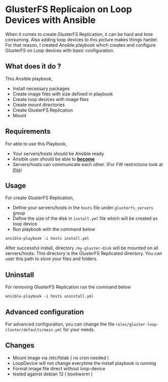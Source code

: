 # GlusterFS Replicaion on Loop Devices with Ansible
When it comes to create GlusterFS Replication, it can be hard and time consuming. Also adding loop devices to this picture makes things harder.<br>
For that reason, I created Ansible playbook which creates and configure GlusterFS on Loop devices with basic configuration.

## What does it do ? 
This Ansible playbook,
- Install necessary packages
- Create image files with size defined in playbook
- Create loop devices with image files
- Create mount directories
- Create GlusterFS Replication
- Mount 

## Requirements
For able to use this Playbook,
- Your servers/hosts should be Ansible ready
- Ansible user should be able to **[become](https://docs.ansible.com/ansible/latest/user_guide/become.html#id1)**
- Servers/hosts can communicate each other. (For FW restrictions look at [this](https://docs.gluster.org/en/v3/Administrator%20Guide/Setting%20Up%20Clients/))

## Usage
For create GlusterFS Replication,
- Define your servers/hosts in the ```hosts``` file under ```glusterfs_servers``` group
- Define the size of the disk in ```install.yml``` file which will be created as loop device
- Run playbook with the command below
```
ansible-playbook -i hosts install.yml
```
After successful install, directory ```/my-gluster-disk``` will be mounted on all servers/hosts. This directory is the GlusterFS Replicated directory. You can user this path to store your files and folders.

## Uninstall
For removing GlusterFS Replication run the command below
```
ansible-playbook -i hosts uninstall.yml
```

## Advanced configuration
For advanced configuration, you can change the file ```roles/gluster-loop-cluster/defaults/main.yml``` for your needs.

## Changes ##
- Mount image via /etc/fstab ( no cron needed )
- LoopDevice will not change everytime the install playbook is running
- Format image file direct without loop-device
- tested against debian 12 ( bookworm )
